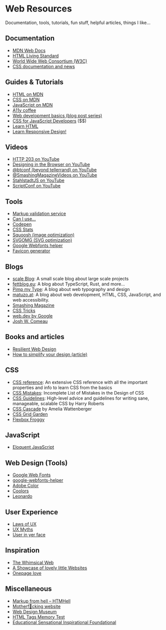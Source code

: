 # Web Resources

Documentation, tools, tutorials, fun stuff, helpful articles, things I like…

## Documentation

- [MDN Web Docs](https://developer.mozilla.org/en-US/)
- [HTML Living Standard](https://html.spec.whatwg.org/multipage/)
- [World Wide Web Consortium (W3C)](https://www.w3.org)
- [CSS documentation and news](https://www.w3.org/Style/CSS/)

## Guides & Tutorials

- [HTML on MDN](https://developer.mozilla.org/en-US/docs/Learn/HTML)
- [CSS on MDN](https://developer.mozilla.org/en-US/docs/Learn/CSS)
- [JavaScript on MDN](https://developer.mozilla.org/en-US/docs/Learn/JavaScript)
- [A11y coffee](https://a11y.coffee)
- [Web development basics (blog post series)](https://www.scale.at/blog/collections/web-dev-basics)
- [CSS for JavaScript Developers](https://css-for-js.dev) ($$)
- [Learn HTML](https://web.dev/learn/html/)
- [Learn Responsive Design!](https://web.dev/learn/design/)

## Videos

- [HTTP 203 on YouTube](https://www.youtube.com/playlist?list=PLNYkxOF6rcIAKIQFsNbV0JDws_G_bnNo9)
- [Designing in the Browser on YouTube](https://www.youtube.com/playlist?list=PLNYkxOF6rcIDI0QtJvW6vKonTxn6azCsD)
- [@btconf (beyond tellerrand) on YouTube](https://www.youtube.com/@btconf)
- [@SmashingMagazineVideos on YouTube](https://www.youtube.com/@SmashingMagazineVideos)
- [StahlstadtJS on YouTube](https://www.youtube.com/@stahlstadtjs9058)
- [ScriptConf on YouTube](https://www.youtube.com/@Scriptconf)

## Tools

- [Markup validation service](https://validator.w3.org)
- [Can I use…](https://caniuse.com)
- [Codepen](https://codepen.io)
- [CSS Stats](https://cssstats.com)
- [Squoosh (image optimization)](https://squoosh.app)
- [SVGOMG (SVG optimization)](https://jakearchibald.github.io/svgomg/)
- [Google Webfonts helper](https://google-webfonts-helper.herokuapp.com/fonts)
- [Favicon generator](https://realfavicongenerator.net)

## Blogs

- [scale Blog](https://www.scale.at/blog): A small scale blog about large scale projects
- [fettblog.eu](https://fettblog.eu): A blog about TypeScript, Rust, and more...
- [Pimp my Type](https://pimpmytype.com/articles/): A blog about web typography and design
- [matuzo.at](https://www.matuzo.at/blog/): A blog about web development, HTML, CSS, JavaScript, and web accessibility.
- [Smashing Magazine](https://www.smashingmagazine.com)
- [CSS Tricks](https://css-tricks.com)
- [web.dev by Google](https://web.dev)
- [Josh W. Comeau](https://www.joshwcomeau.com)

## Books and articles

- [Resilient Web Design](https://resilientwebdesign.com)
- [How to simplify your design (article)](https://uxplanet.org/how-to-simplify-your-design-69d97fde11b9)

## CSS

- [CSS reference](https://tympanus.net/codrops/css_reference/): An extensive CSS reference with all the important properties and info to learn CSS from the basics
- [CSS Mistakes](https://wiki.csswg.org/ideas/mistakes): Incomplete List of Mistakes in the Design of CSS
- [CSS Guidelines](https://cssguidelin.es): High-level advice and guidelines for writing sane, manageable, scalable CSS by Harry Roberts
- [CSS Cascade](https://wattenberger.com/blog/css-cascade) by Amelia Wattenberger
- [CSS Grid Garden](https://cssgridgarden.com)
- [Flexbox Froggy](https://flexboxfroggy.com)

## JavaScript

- [Eloquent JavaScript](https://eloquentjavascript.net)

## Web Design (Tools)

- [Google Web Fonts](https://fonts.google.com)
- [google-webfonts-helper](https://gwfh.mranftl.com/fonts)
- [Adobe Color](https://color.adobe.com/create/color-wheel)
- [Coolors](https://coolors.co)
- [Leonardo](https://leonardocolor.io/)

## User Experience

- [Laws of UX](https://lawsofux.com)
- [UX Myths](https://uxmyths.com/)
- [User in yer face](https://userinyerface.com)

## Inspiration

- [The Whimsical Web](https://whimsical.club)
- [A Showcase of lovely little Websites](https://www.smashingmagazine.com/2021/11/showcase-lovely-little-websites/)
- [Onepage love](https://onepagelove.com)

## Miscellaneous

- [Markup from hell – HTMHell](https://www.htmhell.dev)
- [Motherf🐶cking website](https://motherfuckingwebsite.com)
- [Web Design Museum](https://www.webdesignmuseum.org)
- [HTML Tags Memory Test](https://codepen.io/plfstr/full/zYqQeRw)
- [Educational Sensational Inspirational Foundational](https://esif.dev)
